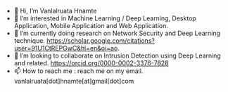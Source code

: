 - 👋 Hi, I’m Vanlalruata Hnamte
- 👀 I’m interested in Machine Learning / Deep Learning, Desktop Application, Mobile Application and Web Application.
- 🌱 I’m currently doing research on Network Security and Deep Learning technique. https://scholar.google.com/citations?user=91U1CtREPGwC&hl=en&oi=ao.
- 💞️ I’m looking to collaborate on Intrusion Detection using Deep Learning and related. https://orcid.org/0000-0002-3376-7828
- 📫 How to reach me : reach me on my email. vanlalruata[dot]hnamte[at]gmail[dot]com



<!---
vanlalruata/vanlalruata is a ✨ special ✨ repository because its `README.md` (this file) appears on your GitHub profile.
You can click the Preview link to take a look at your changes.
--->
